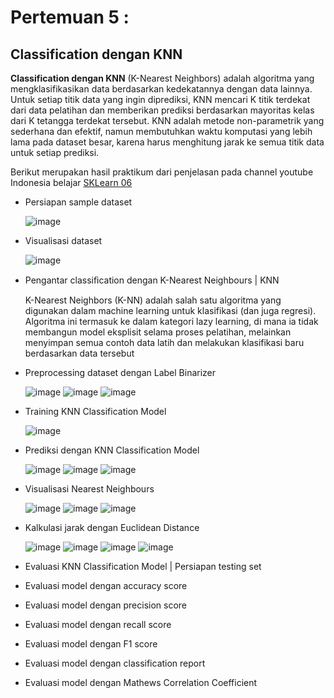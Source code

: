 # Pertemuan 5 :

## Classification dengan KNN
**Classification dengan KNN** (K-Nearest Neighbors) adalah algoritma yang mengklasifikasikan data berdasarkan kedekatannya dengan data lainnya. Untuk setiap titik data yang ingin diprediksi, KNN mencari K titik terdekat dari data pelatihan dan memberikan prediksi berdasarkan mayoritas kelas dari K tetangga terdekat tersebut. KNN adalah metode non-parametrik yang sederhana dan efektif, namun membutuhkan waktu komputasi yang lebih lama pada dataset besar, karena harus menghitung jarak ke semua titik data untuk setiap prediksi.

Berikut merupakan hasil praktikum dari penjelasan pada channel youtube Indonesia belajar [SKLearn 06](https://www.youtube.com/watch?v=4zARMcgc7hA&list=PL2O3HdJI4voHNEv59SdXKRQVRZAFmwN9E&index=7)

- Persiapan sample dataset

  ![image](https://github.com/user-attachments/assets/f2f778ff-0409-4cb8-8dea-ff096b608be4)

- Visualisasi dataset

  ![image](https://github.com/user-attachments/assets/8ad436b9-ec60-4abf-80e6-717c82ab1b94)

- Pengantar classiﬁcation dengan K-Nearest Neighbours | KNN
  
  K-Nearest Neighbors (K-NN) adalah salah satu algoritma yang digunakan dalam machine learning untuk klasifikasi (dan juga regresi). Algoritma ini termasuk ke dalam kategori lazy learning, di mana ia tidak membangun model eksplisit selama proses pelatihan, melainkan menyimpan semua contoh data latih dan melakukan klasifikasi baru berdasarkan data tersebut
  
- Preprocessing dataset dengan Label Binarizer

  ![image](https://github.com/user-attachments/assets/116218b5-7f78-4f10-9a26-8744cc549b5f)
  ![image](https://github.com/user-attachments/assets/dd4f2e9d-6a0e-4cc6-b99d-3919982f318b)
  ![image](https://github.com/user-attachments/assets/2498cdf6-02eb-4a74-881e-17861a8f8dfb)

- Training KNN Classification Model

  ![image](https://github.com/user-attachments/assets/7c77d802-ab97-4443-8f6a-a6f24b3771ed)

- Prediksi dengan KNN Classification Model

  ![image](https://github.com/user-attachments/assets/cff56e78-3f58-4a03-80f0-cb98cc1152a0)
  ![image](https://github.com/user-attachments/assets/1aa15037-1673-474e-acde-b3f564dfb3f3)
  ![image](https://github.com/user-attachments/assets/f7b4b1d2-8b36-44b5-be9f-fba2638966c4)

- Visualisasi Nearest Neighbours

  ![image](https://github.com/user-attachments/assets/10f74f39-06fa-463f-a196-407da28a4d28)
  ![image](https://github.com/user-attachments/assets/1b4a83ed-bf77-48a4-b3a3-6c1ac751e912)
  ![image](https://github.com/user-attachments/assets/ab956a34-e9a2-4a80-9024-64b2396d35d4)

- Kalkulasi jarak dengan Euclidean Distance

  ![image](https://github.com/user-attachments/assets/2f20e2ec-4313-46bd-a50a-92de76cbf785)
  ![image](https://github.com/user-attachments/assets/fc38b314-105e-49a5-9c84-b7c784a9ff6d)
  ![image](https://github.com/user-attachments/assets/2f1871c1-d787-458c-bd31-07213a3db8dc)
  ![image](https://github.com/user-attachments/assets/fc39ce44-14d4-4bbb-8dba-d8f952be6cc7)

- Evaluasi KNN Classification Model | Persiapan testing set

- Evaluasi model dengan accuracy score
- Evaluasi model dengan precision score
- Evaluasi model dengan recall score
- Evaluasi model dengan F1 score
- Evaluasi model dengan classification report
- Evaluasi model dengan Mathews Correlation Coefficient
